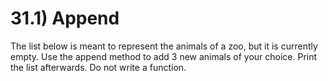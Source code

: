 # 31.1) Append

The list below is meant to represent the animals of a zoo, but it is currently
empty. Use the append method to add 3 new animals of your choice. Print the list
afterwards. Do not write a function.
